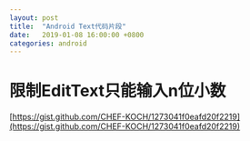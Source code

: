 ```yaml
---
layout: post
title:  "Android Text代码片段"
date:   2019-01-08 16:00:00 +0800
categories: android
---
```


# 限制EditText只能输入n位小数
[https://gist.github.com/CHEF-KOCH/1273041f0eafd20f2219](https://gist.github.com/CHEF-KOCH/1273041f0eafd20f2219)
